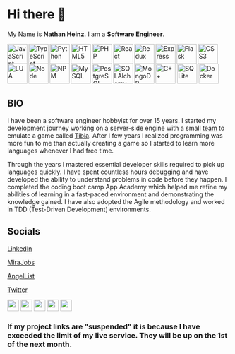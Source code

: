 # Hi there 👋
My Name is <b>Nathan Heinz</b>. I am a <b>Software Engineer</b>.

<img align="left" alt="JavaScript" width="45px" src="https://cdn.jsdelivr.net/gh/devicons/devicon/icons/javascript/javascript-original.svg" />
<img align="left" alt="TypeScript" width="45px" src="https://cdn.jsdelivr.net/gh/devicons/devicon/icons/typescript/typescript-original.svg" />
<img align="left" alt="Python" width="45px" src="https://cdn.jsdelivr.net/gh/devicons/devicon/icons/python/python-original.svg" />
<img align="left" alt="HTML5" width="45px" src="https://cdn.jsdelivr.net/gh/devicons/devicon/icons/html5/html5-original-wordmark.svg" />
<img align="left" alt="PHP" width="45px" src="https://cdn.jsdelivr.net/gh/devicons/devicon/icons/php/php-original.svg" />
<img alt="CSS3" width="45px" src="https://cdn.jsdelivr.net/gh/devicons/devicon/icons/css3/css3-original-wordmark.svg" />
<img align="left" alt="React" width="45px" src="https://cdn.jsdelivr.net/gh/devicons/devicon/icons/react/react-original-wordmark.svg" />
<img align="left" alt="Redux" width="45px" src="https://cdn.jsdelivr.net/gh/devicons/devicon/icons/redux/redux-original.svg" />
<img align="left" alt="Express" width="45px" src="https://cdn.jsdelivr.net/gh/devicons/devicon/icons/express/express-original-wordmark.svg" />
<img align="left" alt="Flask" width="45px" src="https://cdn.jsdelivr.net/gh/devicons/devicon/icons/flask/flask-original-wordmark.svg" />
<img align="left" alt="LUA" width="45px" src="https://cdn.jsdelivr.net/gh/devicons/devicon/icons/lua/lua-original-wordmark.svg" />
<img alt="C++" width="45px" src="https://cdn.jsdelivr.net/gh/devicons/devicon/icons/cplusplus/cplusplus-original.svg" />
<img align="left" alt="Node" width="45px" src="https://cdn.jsdelivr.net/gh/devicons/devicon/icons/nodejs/nodejs-original-wordmark.svg" />
<img align="left" alt="NPM" width="45px" src="https://cdn.jsdelivr.net/gh/devicons/devicon/icons/npm/npm-original-wordmark.svg" />
<img align="left" alt="MySQL" width="45px" src="https://cdn.jsdelivr.net/gh/devicons/devicon/icons/mysql/mysql-original-wordmark.svg" />
<img align="left" alt="PostgreSQL" width="45px" src="https://cdn.jsdelivr.net/gh/devicons/devicon/icons/postgresql/postgresql-original-wordmark.svg" />
<img align="left" alt="SQLAlchemy" width="45px" src="https://cdn.jsdelivr.net/gh/devicons/devicon/icons/sqlalchemy/sqlalchemy-original.svg" />
<img alt="SQLite" width="45px" src="https://cdn.jsdelivr.net/gh/devicons/devicon/icons/sqlite/sqlite-original-wordmark.svg" />
<img align="left" alt="MongoDB" width="45px" src="https://cdn.jsdelivr.net/gh/devicons/devicon/icons/mongodb/mongodb-plain-wordmark.svg" />
<img alt="Docker" width="45px" src="https://cdn.jsdelivr.net/gh/devicons/devicon/icons/docker/docker-original-wordmark.svg" />

## BIO
I have been a software engineer hobbyist for over 15 years. I started my development journey working on a server-side engine with a small [team](https://github.com/otland/forgottenserver) to emulate a game called [Tibia](https://tibia.com). After I few years I realized programming was more fun to me than actually creating a game so I started to learn more languages whenever I had free time.

Through the years I mastered essential developer skills required to pick up languages quickly. I have spent countless hours debugging and have developed the ability to understand problems in code before they happen. I completed the coding boot camp App Academy which helped me refine my abilities of learning in a fast-paced environment and demonstrating the knowledge gained. I have also adopted the Agile methodology and worked in TDD (Test-Driven Development) environments.

## Socials
[LinkedIn](https://www.linkedin.com/in/nathan-heinz-5b3718231/)

[MiraJobs](https://mirajobs.com/p/backend-engineer-1d4040ae)

[AngelList](https://wellfound.com/u/nathan-r-heinz)

[Twitter](https://twitter.com/NRH_Developer)


<img alt="" width="26px" src="" />
<img alt="" width="26px" src="" />
<img alt="" width="26px" src="" />
<img alt="" width="26px" src="" />
<img alt="" width="26px" src="" />

### If my project links are "suspended" it is because I have exceeded the limit of my live service. They will be up on the 1st of the next month.
